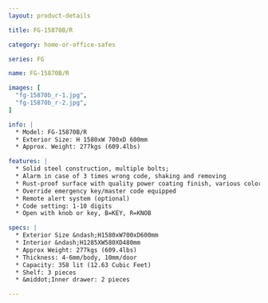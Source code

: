 ```yaml
---
layout: product-details

title: FG-15870B/R

category: home-or-office-safes

series: FG

name: FG-15870B/R

images: [
  "fg-15870b_r-1.jpg",
  "fg-15870b_r-2.jpg",
]

info: |
  * Model: FG-15870B/R
  * Exterior Size: H 1580xW 700xD 600mm
  * Approx. Weight: 277kgs (609.4lbs)

features: |
  * Solid steel construction, multiple bolts;
  * Alarm in case of 3 times wrong code, shaking and removing
  * Rust-proof surface with quality power coating finish, various colors available
  * Override emergency key/master code equipped
  * Remote alert system (optional)
  * Code setting: 1-10 digits
  * Open with knob or key, B=KEY, R=KNOB

specs: |
  * Exterior Size &ndash;H1580xW700xD600mm
  * Interior &ndash;H1285XW580XD480mm
  * Approx Weight: 277kgs (609.4lbs)
  * Thickness: 4-6mm/body, 10mm/door
  * Capacity: 358 lit (12.63 Cubic Feet)
  * Shelf: 3 pieces
  * &middot;Inner drawer: 2 pieces

---
```



